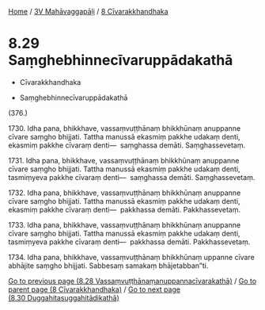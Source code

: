 
[Home](/) / [3V Mahāvaggapāḷi](...md) / [8 Cīvarakkhandhaka](../3V/8.md)

# 8.29 Saṃghebhinnecīvaruppādakathā

* Cīvarakkhandhaka

* Saṃghebhinnecīvaruppādakathā

(376.)

1730\. Idha pana, bhikkhave, vassaṃvuṭṭhānaṃ bhikkhūnaṃ anuppanne cīvare saṃgho bhijjati. Tattha manussā ekasmiṃ pakkhe udakaṃ denti, ekasmiṃ pakkhe cīvaraṃ denti—  saṃghassa demāti. Saṃghassevetaṃ.

1731\. Idha pana, bhikkhave, vassaṃvuṭṭhānaṃ bhikkhūnaṃ anuppanne cīvare saṃgho bhijjati. Tattha manussā ekasmiṃ pakkhe udakaṃ denti, tasmiṃyeva pakkhe cīvaraṃ denti—  saṃghassa demāti. Saṃghassevetaṃ.

1732\. Idha pana, bhikkhave, vassaṃvuṭṭhānaṃ bhikkhūnaṃ anuppanne cīvare saṃgho bhijjati. Tattha manussā ekasmiṃ pakkhe udakaṃ denti, ekasmiṃ pakkhe cīvaraṃ denti—  pakkhassa demāti. Pakkhassevetaṃ.

1733\. Idha pana, bhikkhave, vassaṃvuṭṭhānaṃ bhikkhūnaṃ anuppanne cīvare saṃgho bhijjati. Tattha manussā ekasmiṃ pakkhe udakaṃ denti, tasmiṃyeva pakkhe cīvaraṃ denti—  pakkhassa demāti. Pakkhassevetaṃ.

1734\. Idha pana, bhikkhave, vassaṃvuṭṭhānaṃ bhikkhūnaṃ uppanne cīvare abhājite saṃgho bhijjati. Sabbesaṃ samakaṃ bhājetabban”ti.

[Go to previous page (8.28 Vassaṃvuṭṭhānaṃanuppannacīvarakathā)](8.28.md) / [Go to parent page (8 Cīvarakkhandhaka)](../3V/8.md) / [Go to next page (8.30 Duggahitasuggahitādikathā)](8.30.md)


